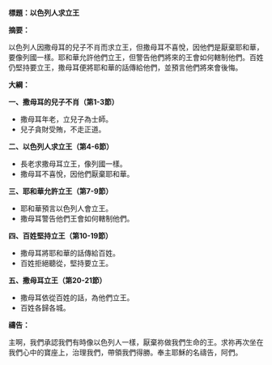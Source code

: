 **標題：以色列人求立王**

**摘要：**

以色列人因撒母耳的兒子不肖而求立王，但撒母耳不喜悅，因他們是厭棄耶和華，要像列國一樣。耶和華允許他們立王，但警告他們將來的王會如何轄制他們。百姓仍堅持要立王，撒母耳便將耶和華的話傳給他們，並預言他們將來會後悔。

**大綱：**

**一、撒母耳的兒子不肖（第1-3節）**
* 撒母耳年老，立兒子為士師。
* 兒子貪財受賄，不走正道。

**二、以色列人求立王（第4-6節）**
* 長老求撒母耳立王，像列國一樣。
* 撒母耳不喜悅，因他們厭棄耶和華。

**三、耶和華允許立王（第7-9節）**
* 耶和華預言以色列人會立王。
* 撒母耳警告他們王會如何轄制他們。

**四、百姓堅持立王（第10-19節）**
* 撒母耳將耶和華的話傳給百姓。
* 百姓拒絕聽從，堅持要立王。

**五、撒母耳立王（第20-21節）**
* 撒母耳依從百姓的話，為他們立王。
* 百姓各歸各城。

**禱告：**

主啊，我們承認我們有時像以色列人一樣，厭棄祢做我們生命的王。求祢再次坐在我們心中的寶座上，治理我們，帶領我們得勝。奉主耶穌的名禱告，阿們。